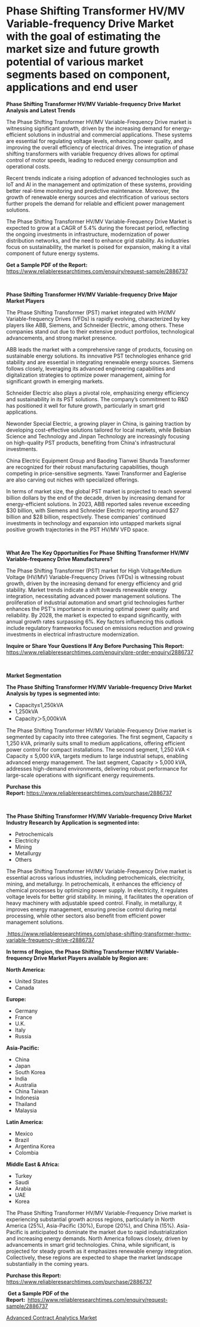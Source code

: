 <p><h1>Phase Shifting Transformer HV/MV Variable-frequency Drive Market with the goal of estimating the market size and future growth potential of various market segments based on component, applications and end user</h1></p><p><strong>Phase Shifting Transformer HV/MV Variable-frequency Drive Market Analysis and Latest Trends</strong></p>
<p><p>The Phase Shifting Transformer HV/MV Variable-Frequency Drive market is witnessing significant growth, driven by the increasing demand for energy-efficient solutions in industrial and commercial applications. These systems are essential for regulating voltage levels, enhancing power quality, and improving the overall efficiency of electrical drives. The integration of phase shifting transformers with variable frequency drives allows for optimal control of motor speeds, leading to reduced energy consumption and operational costs.</p><p>Recent trends indicate a rising adoption of advanced technologies such as IoT and AI in the management and optimization of these systems, providing better real-time monitoring and predictive maintenance. Moreover, the growth of renewable energy sources and electrification of various sectors further propels the demand for reliable and efficient power management solutions. </p><p>The Phase Shifting Transformer HV/MV Variable-Frequency Drive Market is expected to grow at a CAGR of 5.4% during the forecast period, reflecting the ongoing investments in infrastructure, modernization of power distribution networks, and the need to enhance grid stability. As industries focus on sustainability, the market is poised for expansion, making it a vital component of future energy systems.</p></p>
<p><strong>Get a Sample PDF of the Report:&nbsp;</strong> <a href="https://www.reliableresearchtimes.com/enquiry/request-sample/2886737?utm_campaign=2205&utm_medium=2&utm_source=Github&utm_content=ia&utm_term=13032025&utm_id=phase-shifting-transformer-hvmv-variable-frequency-drive">https://www.reliableresearchtimes.com/enquiry/request-sample/2886737</a></p>
<p>&nbsp;</p>
<p><strong>Phase Shifting Transformer HV/MV Variable-frequency Drive Major Market Players</strong></p>
<p><p>The Phase Shifting Transformer (PST) market integrated with HV/MV Variable-frequency Drives (VFDs) is rapidly evolving, characterized by key players like ABB, Siemens, and Schneider Electric, among others. These companies stand out due to their extensive product portfolios, technological advancements, and strong market presence.</p><p>ABB leads the market with a comprehensive range of products, focusing on sustainable energy solutions. Its innovative PST technologies enhance grid stability and are essential in integrating renewable energy sources. Siemens follows closely, leveraging its advanced engineering capabilities and digitalization strategies to optimize power management, aiming for significant growth in emerging markets.</p><p>Schneider Electric also plays a pivotal role, emphasizing energy efficiency and sustainability in its PST solutions. The company’s commitment to R&D has positioned it well for future growth, particularly in smart grid applications.</p><p>Newonder Special Electric, a growing player in China, is gaining traction by developing cost-effective solutions tailored for local markets, while Beibian Science and Technology and Jinpan Technology are increasingly focusing on high-quality PST products, benefiting from China's infrastructural investments. </p><p>China Electric Equipment Group and Baoding Tianwei Shunda Transformer are recognized for their robust manufacturing capabilities, though competing in price-sensitive segments. Yawei Transformer and Eaglerise are also carving out niches with specialized offerings.</p><p>In terms of market size, the global PST market is projected to reach several billion dollars by the end of the decade, driven by increasing demand for energy-efficient solutions. In 2023, ABB reported sales revenue exceeding $30 billion, with Siemens and Schneider Electric reporting around $27 billion and $28 billion, respectively. These companies' continued investments in technology and expansion into untapped markets signal positive growth trajectories in the PST HV/MV VFD space.</p></p>
<p>&nbsp;</p>
<p><strong>What Are The Key Opportunities For Phase Shifting Transformer HV/MV Variable-frequency Drive Manufacturers?</strong></p>
<p><p>The Phase Shifting Transformer (PST) market for High Voltage/Medium Voltage (HV/MV) Variable-Frequency Drives (VFDs) is witnessing robust growth, driven by the increasing demand for energy efficiency and grid stability. Market trends indicate a shift towards renewable energy integration, necessitating advanced power management solutions. The proliferation of industrial automation and smart grid technologies further enhances the PST's importance in ensuring optimal power quality and reliability. By 2028, the market is expected to expand significantly, with annual growth rates surpassing 6%. Key factors influencing this outlook include regulatory frameworks focused on emissions reduction and growing investments in electrical infrastructure modernization.</p></p>
<p><strong>Inquire or Share Your Questions If Any Before Purchasing This Report:</strong> <a href="https://www.reliableresearchtimes.com/enquiry/pre-order-enquiry/2886737?utm_campaign=2205&utm_medium=2&utm_source=Github&utm_content=ia&utm_term=13032025&utm_id=phase-shifting-transformer-hvmv-variable-frequency-drive">https://www.reliableresearchtimes.com/enquiry/pre-order-enquiry/2886737</a></p>
<p>&nbsp;</p>
<p><strong>Market Segmentation</strong></p>
<p><strong>The Phase Shifting Transformer HV/MV Variable-frequency Drive Market Analysis by types is segmented into:</strong></p>
<p><ul><li>Capacity≤1,250kVA</li><li>1,250kVA<Capacity≤5,000kVA</li><li>Capacity＞5,000kVA</li></ul></p>
<p><p>The Phase Shifting Transformer HV/MV Variable-Frequency Drive market is segmented by capacity into three categories. The first segment, Capacity ≤ 1,250 kVA, primarily suits small to medium applications, offering efficient power control for compact installations. The second segment, 1,250 kVA < Capacity ≤ 5,000 kVA, targets medium to large industrial setups, enabling advanced energy management. The last segment, Capacity > 5,000 kVA, addresses high-demand environments, delivering robust performance for large-scale operations with significant energy requirements.</p></p>
<p><strong>Purchase this Report:&nbsp;</strong><a href="https://www.reliableresearchtimes.com/purchase/2886737?utm_campaign=2205&utm_medium=2&utm_source=Github&utm_content=ia&utm_term=13032025&utm_id=phase-shifting-transformer-hvmv-variable-frequency-drive">https://www.reliableresearchtimes.com/purchase/2886737</a></p>
<p>&nbsp;</p>
<p><strong>The Phase Shifting Transformer HV/MV Variable-frequency Drive Market Industry Research by Application is segmented into:</strong></p>
<p><ul><li>Petrochemicals</li><li>Electricity</li><li>Mining</li><li>Metallurgy</li><li>Others</li></ul></p>
<p><p>The Phase Shifting Transformer HV/MV Variable-Frequency Drive market is essential across various industries, including petrochemicals, electricity, mining, and metallurgy. In petrochemicals, it enhances the efficiency of chemical processes by optimizing power supply. In electricity, it regulates voltage levels for better grid stability. In mining, it facilitates the operation of heavy machinery with adjustable speed control. Finally, in metallurgy, it improves energy management, ensuring precise control during metal processing, while other sectors also benefit from efficient power management solutions.</p></p>
<p><a href="https://www.reliableresearchtimes.com/phase-shifting-transformer-hvmv-variable-frequency-drive-r2886737?utm_campaign=2205&utm_medium=2&utm_source=Github&utm_content=ia&utm_term=13032025&utm_id=phase-shifting-transformer-hvmv-variable-frequency-drive">&nbsp;https://www.reliableresearchtimes.com/phase-shifting-transformer-hvmv-variable-frequency-drive-r2886737</a></p>
<p><strong>In terms of Region, the Phase Shifting Transformer HV/MV Variable-frequency Drive Market Players available by Region are:</strong></p>
<p>
    <p> <strong> North America: </strong>
        <ul>
            <li>United States</li>
            <li>Canada</li>
        </ul>
        </p> 
    <p> <strong> Europe: </strong>
        <ul>
            <li>Germany</li>
            <li>France</li>
            <li>U.K.</li>
            <li>Italy</li>
            <li>Russia</li>
        </ul>
        </p> 
    <p> <strong> Asia-Pacific: </strong>
        <ul>
            <li>China</li>
            <li>Japan</li>
            <li>South Korea</li>
            <li>India</li>
            <li>Australia</li>
            <li>China Taiwan</li>
            <li>Indonesia</li>
            <li>Thailand</li>
            <li>Malaysia</li>
        </ul>
        </p> 
    <p> <strong> Latin America: </strong>
        <ul>
            <li>Mexico</li>
            <li>Brazil</li>
            <li>Argentina Korea</li>
            <li>Colombia</li>
        </ul>
        </p> 
    <p> <strong> Middle East & Africa: </strong>
        <ul>
            <li>Turkey</li>
            <li>Saudi</li>
            <li>Arabia</li>
            <li>UAE</li>
            <li>Korea</li>
        </ul>
    </p>
    </p>
<p><p>The Phase Shifting Transformer HV/MV Variable-Frequency Drive market is experiencing substantial growth across regions, particularly in North America (25%), Asia-Pacific (30%), Europe (20%), and China (15%). Asia-Pacific is anticipated to dominate the market due to rapid industrialization and increasing energy demands. North America follows closely, driven by advancements in smart grid technologies. China, while significant, is projected for steady growth as it emphasizes renewable energy integration. Collectively, these regions are expected to shape the market landscape substantially in the coming years.</p></p>
<p><strong>Purchase this Report: </strong><a href="https://www.reliableresearchtimes.com/purchase/2886737?utm_campaign=2205&utm_medium=2&utm_source=Github&utm_content=ia&utm_term=13032025&utm_id=phase-shifting-transformer-hvmv-variable-frequency-drive">https://www.reliableresearchtimes.com/purchase/2886737</a></p>
<p>&nbsp;<strong>Get a Sample PDF of the Report:&nbsp;&nbsp;</strong><a href="https://www.reliableresearchtimes.com/enquiry/request-sample/2886737?utm_campaign=2205&utm_medium=2&utm_source=Github&utm_content=ia&utm_term=13032025&utm_id=phase-shifting-transformer-hvmv-variable-frequency-drive">https://www.reliableresearchtimes.com/enquiry/request-sample/2886737</a></p>
<p><strong></strong></p>
<p><p><a href="https://github.com/SanjidaKhan901/Market-Research-Report-List-1/blob/main/advanced-contract-analytics-market.md?utm_campaign=2205&utm_medium=2&utm_source=Github&utm_content=ia&utm_term=13032025&utm_id=phase-shifting-transformer-hvmv-variable-frequency-drive">Advanced Contract Analytics Market</a></p></p>
